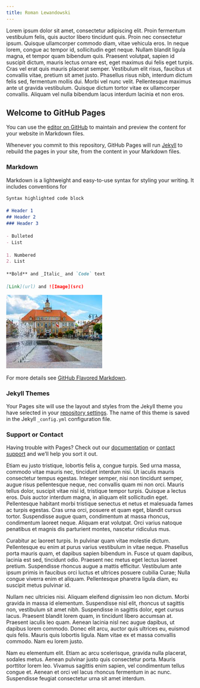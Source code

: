 ```yaml
---
title: Roman Lewandowski
---
```


Lorem ipsum dolor sit amet, consectetur adipiscing elit. Proin fermentum vestibulum felis, quis auctor libero tincidunt quis. Proin nec consectetur ipsum. Quisque ullamcorper commodo diam, vitae vehicula eros. In neque lorem, congue ac tempor id, sollicitudin eget neque. Nullam blandit ligula magna, et tempor quam bibendum quis. Praesent volutpat, sapien id suscipit dictum, mauris lectus ornare est, eget maximus dui felis eget turpis. Cras vel erat quis mauris placerat semper. Vestibulum elit risus, faucibus ut convallis vitae, pretium sit amet justo. Phasellus risus nibh, interdum dictum felis sed, fermentum mollis dui. Morbi vel nunc velit. Pellentesque maximus ante ut gravida vestibulum. Quisque dictum tortor vitae ex ullamcorper convallis. Aliquam vel nulla bibendum lacus interdum lacinia et non eros.


## Welcome to GitHub Pages

You can use the [editor on GitHub](https://github.com/romanlewandowski/romanlewandowski.github.io/edit/master/README.md) to maintain and preview the content for your website in Markdown files.

Whenever you commit to this repository, GitHub Pages will run [Jekyll](https://jekyllrb.com/) to rebuild the pages in your site, from the content in your Markdown files.

### Markdown

Markdown is a lightweight and easy-to-use syntax for styling your writing. It includes conventions for

```markdown
Syntax highlighted code block

# Header 1
## Header 2
### Header 3

- Bulleted
- List

1. Numbered
2. List

**Bold** and _Italic_ and `Code` text

[Link](url) and ![Image](src)
```

![widok Ratusza](assets/images/olsztynek.jpg)


For more details see [GitHub Flavored Markdown](https://guides.github.com/features/mastering-markdown/).

### Jekyll Themes

Your Pages site will use the layout and styles from the Jekyll theme you have selected in your [repository settings](https://github.com/romanlewandowski/romanlewandowski.github.io/settings). The name of this theme is saved in the Jekyll `_config.yml` configuration file.

### Support or Contact

Having trouble with Pages? Check out our [documentation](https://help.github.com/categories/github-pages-basics/) or [contact support](https://github.com/contact) and we’ll help you sort it out.

Etiam eu justo tristique, lobortis felis a, congue turpis. Sed urna massa, commodo vitae mauris nec, tincidunt interdum nisi. Ut iaculis mauris consectetur tempus egestas. Integer semper, nisi non tincidunt semper, augue risus pellentesque neque, nec convallis quam mi non orci. Mauris tellus dolor, suscipit vitae nisl id, tristique tempor turpis. Quisque a lectus eros. Duis auctor interdum magna, in aliquam elit sollicitudin eget. Pellentesque habitant morbi tristique senectus et netus et malesuada fames ac turpis egestas. Cras urna orci, posuere et quam eget, blandit cursus tortor. Suspendisse augue quam, condimentum at massa rhoncus, condimentum laoreet neque. Aliquam erat volutpat. Orci varius natoque penatibus et magnis dis parturient montes, nascetur ridiculus mus.

Curabitur ac laoreet turpis. In pulvinar quam vitae molestie dictum. Pellentesque eu enim at purus varius vestibulum in vitae neque. Phasellus porta mauris quam, et dapibus sapien bibendum in. Fusce ut quam dapibus, lacinia est sed, tincidunt odio. Praesent nec metus eget lectus laoreet pretium. Suspendisse rhoncus augue a mattis efficitur. Vestibulum ante ipsum primis in faucibus orci luctus et ultrices posuere cubilia Curae; Nulla congue viverra enim et aliquam. Pellentesque pharetra ligula diam, eu suscipit metus pulvinar id.

Nullam nec ultricies nisi. Aliquam eleifend dignissim leo non dictum. Morbi gravida in massa id elementum. Suspendisse nisl elit, rhoncus ut sagittis non, vestibulum sit amet nibh. Suspendisse in sagittis dolor, eget cursus lacus. Praesent blandit lorem quam, in tincidunt libero accumsan at. Praesent iaculis leo quam. Aenean lacinia nisl nec augue dapibus, ut dapibus lorem commodo. Donec elit arcu, auctor quis ultrices eu, euismod quis felis. Mauris quis lobortis ligula. Nam vitae ex et massa convallis commodo. Nam eu lorem justo.

Nam eu elementum elit. Etiam ac arcu scelerisque, gravida nulla placerat, sodales metus. Aenean pulvinar justo quis consectetur porta. Mauris porttitor lorem leo. Vivamus sagittis enim sapien, vel condimentum tellus congue et. Aenean et orci vel lacus rhoncus fermentum in ac nunc. Suspendisse feugiat consectetur urna sit amet interdum.
